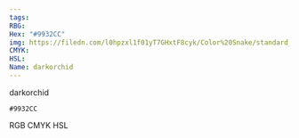 ```yaml
---
tags:
RBG:
Hex: "#9932CC"
img: https://filedn.com/l0hpzxl1f01yT7GHxtF8cyk/Color%20Snake/standard_csv_to_svg/9932CC.svg
CMYK:
HSL:
Name: darkorchid
---
```

darkorchid
```palette
#9932CC
```
RGB
CMYK
HSL